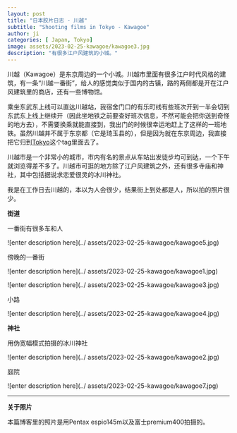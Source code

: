 ```yaml
---
layout: post
title: "日本胶片日志 - 川越"
subtitle: "Shooting films in Tokyo - Kawagoe"
author: ji
categories: [ Japan, Tokyo]
image: assets/2023-02-25-kawagoe/kawagoe3.jpg
description: "有很多江户风建筑的小城。"
---
```



川越（Kawagoe）是东京周边的一个小城。川越市里面有很多江户时代风格的建筑，有一条“川越一番街”，给人的感觉类似于国内的古镇，路的两侧都是开在江户风建筑里的商店，还有一些博物馆。

乘坐东武东上线可以直达川越站，我宿舍门口的有乐町线有些班次开到一半会切到东武东上线上继续开（因此坐地铁之前要查好班次信息，不然可能会把你送到奇怪的地方去），不需要换乘就能直接到，我出门的时候很幸运地赶上了这样的一班地铁。虽然川越并不属于东京都（它是琦玉县的），但是因为就在东京周边，我直接把它归到[Tokyo](https://photoji.github.io/categories#Tokyo)这个tag里面去了。

川越市是一个非常小的城市，市内有名的景点从车站出发徒步均可到达，一个下午就浏览得差不多了。川越市可逛的地方除了江户风建筑之外，还有很多寺庙和神社，其中包括据说求恋爱很灵的冰川神社。

我是在工作日去川越的，本以为人会很少，结果街上到处都是人，所以拍的照片很少。

**街道**

一番街有很多车和人

![enter description here](../ assets/2023-02-25-kawagoe/kawagoe5.jpg)

傍晚的一番街

![enter description here](../ assets/2023-02-25-kawagoe/kawagoe1.jpg)

![enter description here](../ assets/2023-02-25-kawagoe/kawagoe3.jpg)

小路

![enter description here](../ assets/2023-02-25-kawagoe/kawagoe4.jpg)



**神社**

用伪宽幅模式拍摄的冰川神社

![enter description here](../ assets/2023-02-25-kawagoe/kawagoe2.jpg)

庭院

![enter description here](../ assets/2023-02-25-kawagoe/kawagoe7.jpg)


---

**关于照片**

本篇博客里的照片是用Pentax espio145m以及富士premium400拍摄的。